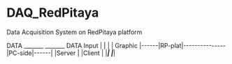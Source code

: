# DAQ_RedPitaya
Data Acquisition System on RedPitaya platform

DATA	 _______		 _______      DATA
Input	|	|		|	|    Graphic
 |------|RP-plat|---------------|PC-side|------|
	|Server	|		|Client	|
	|_______|		|_______|
